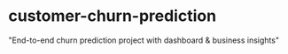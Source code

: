 # customer-churn-prediction
"End-to-end churn prediction project with dashboard &amp; business insights"
